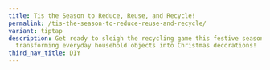 ```yaml
---
title: Tis the Season to Reduce, Reuse, and Recycle!
permalink: /tis-the-season-to-reduce-reuse-and-recycle/
variant: tiptap
description: Get ready to sleigh the recycling game this festive season by
  transforming everyday household objects into Christmas decorations!
third_nav_title: DIY
---
```

